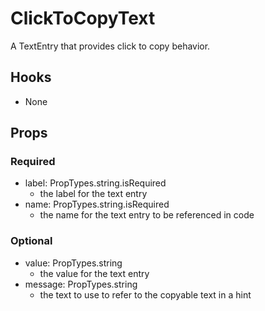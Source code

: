 # ClickToCopyText

A TextEntry that provides click to copy behavior.

## Hooks

- None

## Props

### Required

- label: PropTypes.string.isRequired
  - the label for the text entry
- name: PropTypes.string.isRequired
  - the name for the text entry to be referenced in code

### Optional

- value: PropTypes.string
  - the value for the text entry
- message: PropTypes.string
  - the text to use to refer to the copyable text in a hint
